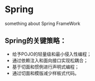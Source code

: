 Spring
===
something about Spring FrameWork

Spring的关键策略：<br>
---

* 给予POJO的轻量级和最小侵入性编程；<br>
* 通过依赖注入和面向接口实现松耦合；<br>
* 基于切面和惯例进行声明式编程；<br>
* 通过切面和模版减少样板式代码。


